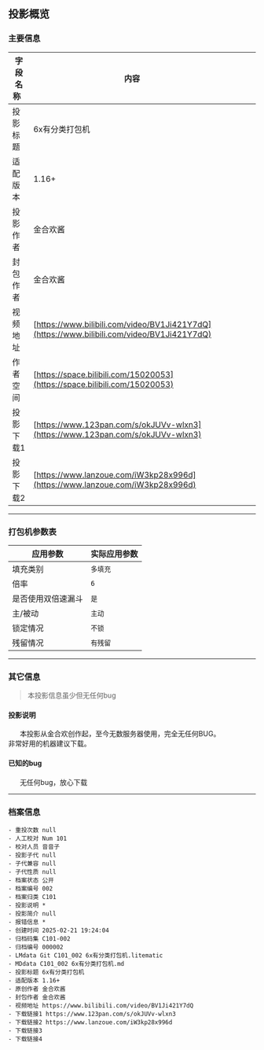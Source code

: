 ## 投影概览
### 主要信息
| 字段名称   | 内容           |
| ---------- | -------------- |
| 投影标题   |6x有分类打包机                |
| 适配版本   |1.16+                |
| 投影作者   |金合欢酱                |
| 封包作者   |金合欢酱                |
| 视频地址   |[https://www.bilibili.com/video/BV1Ji421Y7dQ](https://www.bilibili.com/video/BV1Ji421Y7dQ)                |
| 作者空间   |[https://space.bilibili.com/15020053](https://space.bilibili.com/15020053)                |
| 投影下载1   |[https://www.123pan.com/s/okJUVv-wlxn3](https://www.123pan.com/s/okJUVv-wlxn3)                |
| 投影下载2   |[https://www.lanzoue.com/iW3kp28x996d](https://www.lanzoue.com/iW3kp28x996d)                |



---

### 打包机参数表
| 应用参数     | 实际应用参数   |
|--------------|----------------|
| 填充类别     |`多填充`            |
| 倍率         |`6`            |
| 是否使用双倍速漏斗|`是`            |
| 主/被动      |`主动`            |
| 锁定情况     |`不锁`            |
| 残留情况         |`有残留`            |

---

### 其它信息
> 本投影信息虽少但无任何bug

#### 投影说明
      本投影从金合欢创作起，至今无数服务器使用，完全无任何BUG。  
      非常好用的机器建议下载。




#### 已知的bug
      无任何bug，放心下载

---

### 档案信息

```
- 重投次数 null
- 人工校对 Num 101
- 校对人员 音音子
- 投影子代 null
- 子代兼容 null
- 子代性质 null
- 档案状态 公开
- 档案编号 002
- 档案归类 C101
- 投影说明 *
- 投影简介 null
- 报错信息 *
- 创建时间 2025-02-21 19:24:04
- 归档码集 C101-002
- 归档编号 000002
- LMdata Git C101_002 6x有分类打包机.litematic
- MDdata C101_002 6x有分类打包机.md
- 投影标题 6x有分类打包机
- 适配版本 1.16+
- 原创作者 金合欢酱
- 封包作者 金合欢酱
- 视频地址 https://www.bilibili.com/video/BV1Ji421Y7dQ
- 下载链接1 https://www.123pan.com/s/okJUVv-wlxn3
- 下载链接2 https://www.lanzoue.com/iW3kp28x996d
- 下载链接3 
- 下载链接4 
```
